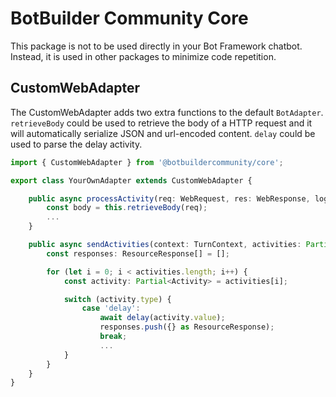 # BotBuilder Community Core

This package is not to be used directly in your Bot Framework chatbot. Instead, it is used in other packages to minimize code repetition.

## CustomWebAdapter

The CustomWebAdapter adds two extra functions to the default `BotAdapter`. `retrieveBody` could be used to retrieve the body of a HTTP request and it will automatically serialize JSON and url-encoded content. `delay` could be used to parse the delay activity.

```typescript
import { CustomWebAdapter } from '@botbuildercommunity/core';

export class YourOwnAdapter extends CustomWebAdapter {

    public async processActivity(req: WebRequest, res: WebResponse, logic: (context: TurnContext) => Promise<any>): Promise<void> {
        const body = this.retrieveBody(req);
        ...
    }

    public async sendActivities(context: TurnContext, activities: Partial<Activity>[]): Promise<ResourceResponse[]> {
        const responses: ResourceResponse[] = [];

        for (let i = 0; i < activities.length; i++) {
            const activity: Partial<Activity> = activities[i];

            switch (activity.type) {
                case 'delay':
                    await delay(activity.value);
                    responses.push({} as ResourceResponse);
                    break;
                    ...
            }
        }
    }
}
```
